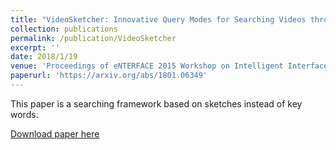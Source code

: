 ```yaml
---
title: "VideoSketcher: Innovative Query Modes for Searching Videos through Sketches, Motion and Sound"
collection: publications
permalink: /publication/VideoSketcher
excerpt: ''
date: 2018/1/19
venue: 'Proceedings of eNTERFACE 2015 Workshop on Intelligent Interfaces'
paperurl: 'https://arxiv.org/abs/1801.06349'
---
```

This paper is a searching framework based on sketches instead of key words.

[Download paper here](https://arxiv.org/abs/1801.06349)
